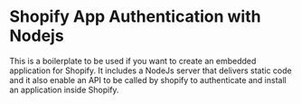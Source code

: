 # Shopify App Authentication with Nodejs
This is a boilerplate to be used if you want to create an embedded application for Shopify.
It includes a NodeJs server that delivers static code and it also enable an API
to be called by shopify to authenticate and install an application inside Shopify.
